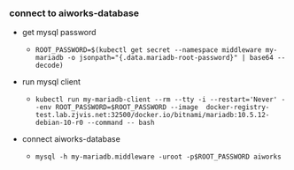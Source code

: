 ### connect to aiworks-database

* get mysql password
    + ```shell script
      ROOT_PASSWORD=$(kubectl get secret --namespace middleware my-mariadb -o jsonpath="{.data.mariadb-root-password}" | base64 --decode)
      ```
* run mysql client
    + ```shell script
      kubectl run my-mariadb-client --rm --tty -i --restart='Never' --env ROOT_PASSWORD=$ROOT_PASSWORD --image  docker-registry-test.lab.zjvis.net:32500/docker.io/bitnami/mariadb:10.5.12-debian-10-r0 --command -- bash
      ```
* connect aiworks-database
    + ```shell script
      mysql -h my-mariadb.middleware -uroot -p$ROOT_PASSWORD aiworks
      ```
